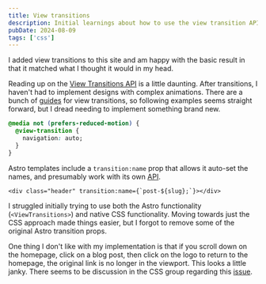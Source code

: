 ```yaml
---
title: View transitions
description: Initial learnings about how to use the view transition API
pubDate: 2024-08-09
tags: ['css']
---
```


I added view transitions to this site and am happy with the basic result in that it matched what I thought it would in my head.

Reading up on the [View Transitions API](https://developer.mozilla.org/en-US/docs/Web/API/View_Transitions_API) is a little daunting. After transitions, I haven't had to implement designs with complex animations. There are a bunch of [guides](https://www.smashingmagazine.com/2023/12/view-transitions-api-ui-animations-part1/) for view transitions, so following examples seems straight forward, but I dread needing to implement something brand new.

```css
@media not (prefers-reduced-motion) {
  @view-transition {
    navigation: auto;
  }
}
```

Astro templates include a `transition:name` prop that allows it auto-set the names, and presumably work with its own [API](https://docs.astro.build/en/guides/view-transitions/).

```astro
<div class="header" transition:name={`post-${slug};`}></div>
```

I struggled initially trying to use both the Astro functionality (`<ViewTransitions>`) and native CSS functionality. Moving towards just the CSS approach made things easier, but I forgot to remove some of the original Astro transition props.

One thing I don't like with my implementation is that if you scroll down on the homepage, click on a blog post, then click on the logo to return to the homepage, the original link is no longer in the viewport. This looks a little janky. There seems to be discussion in the CSS group regarding this [issue](https://github.com/w3c/csswg-drafts/issues/8282).
